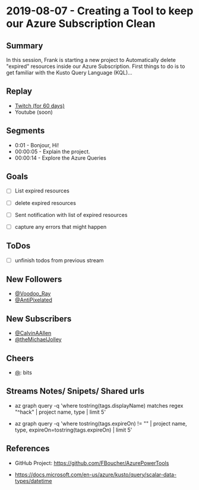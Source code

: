 
# 2019-08-07 - Creating a Tool to keep our Azure Subscription Clean

Summary
-------

In this session, Frank is starting a new project to Automatically delete "expired" resources inside our Azure Subscription. First things to do is to get familiar with the Kusto Query Language (KQL)...

Replay
------

- [Twitch (for 60 days)](https://www.twitch.tv/videos/)
- Youtube (soon)


Segments
--------

- 0:01 - Bonjour, Hi!
- 00:00:05 - Explain the project.
- 00:00:14 - Explore the Azure Queries


Goals
-----

- [ ] List expired resources
- [ ] delete expired resources
- [ ] Sent notification with list of expired resources
- [ ] capture any errors that might happen



ToDos
-----
- [ ] unfinish todos from previous stream


New Followers
-------------

- [@Voodoo_Ray](https://www.twitch.tv/Voodoo_Ray)
- [@AntiPixelated](https://www.twitch.tv/AntiPixelated)


New Subscribers
---------------

- [@CalvinAAllen](https://www.twitch.tv/CalvinAAllen)
- [@theMichaelJolley](https://www.twitch.tv/theMichaelJolley)



Cheers
------

- [@](https://www.twitch.tv/):  bits



Streams Notes/ Snipets/ Shared urls
-----------------------------------

- az graph query -q 'where tostring(tags.displayName) matches regex "^hack" | project name, type | limit 5'

- az graph query -q 'where tostring(tags.expireOn) != "" | project name, type, expireOn=tostring(tags.expireOn) | limit 5'



References
----------

- GitHub Project: https://github.com/FBoucher/AzurePowerTools

- https://docs.microsoft.com/en-us/azure/kusto/query/scalar-data-types/datetime